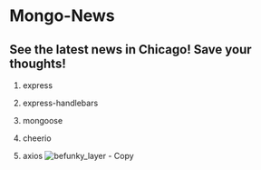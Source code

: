 # Mongo-News
## See the latest news in Chicago! Save your thoughts!

 1. express

   2. express-handlebars

   3. mongoose

   4. cheerio

   5. axios
   ![befunky_layer - Copy](https://user-images.githubusercontent.com/45444261/67154246-8c1e1300-f2be-11e9-973b-40898cf69a75.png)
